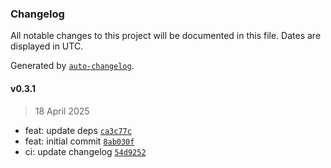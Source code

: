 ### Changelog

All notable changes to this project will be documented in this file. Dates are displayed in UTC.

Generated by [`auto-changelog`](https://github.com/CookPete/auto-changelog).

#### v0.3.1

> 18 April 2025

- feat: update deps [`ca3c77c`](https://github.com/datr-tech/marble-openapi-spec-generator/commit/ca3c77cf53cd8a710dcfddbf4bb6fb9f96adeffe)
- feat: initial commit [`8ab030f`](https://github.com/datr-tech/marble-openapi-spec-generator/commit/8ab030f82787fe10f0741ec32c03158c8b4deffe)
- ci: update changelog [`54d9252`](https://github.com/datr-tech/marble-openapi-spec-generator/commit/54d9252abb573eb052559d81b0fb024919384b3b)
